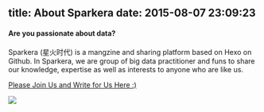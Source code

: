 title: About Sparkera
date: 2015-08-07 23:09:23
---
#### Are you passionate about data? 
Sparkera (星火时代) is a mangzine and sharing platform based on Hexo on Github. In Sparkera, we are group of big data practitioner and funs to share our knowledge, expertise as well as interests to anyone who are like us. 

[Please Join Us and Write for Us Here :)](mailto:sparkeraca@gmail.com)

![](/images/sparkera_span.png)